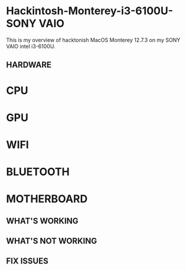 # Hackintosh-Monterey-i3-6100U-SONY VAIO 
This is my overview of hacktonish MacOS Monterey 12.7.3 on my SONY VAIO intel i3-6100U.
## HARDWARE  

# CPU

# GPU

# WIFI

# BLUETOOTH

# MOTHERBOARD



## WHAT'S WORKING 




## WHAT'S NOT WORKING 



## FIX ISSUES 




